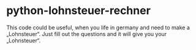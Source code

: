 # python-lohnsteuer-rechner
This code could be useful, when you life in germany and need to make a „Lohnsteuer“. Just fill out the questions and it will give you your „Lohnsteuer“. 
